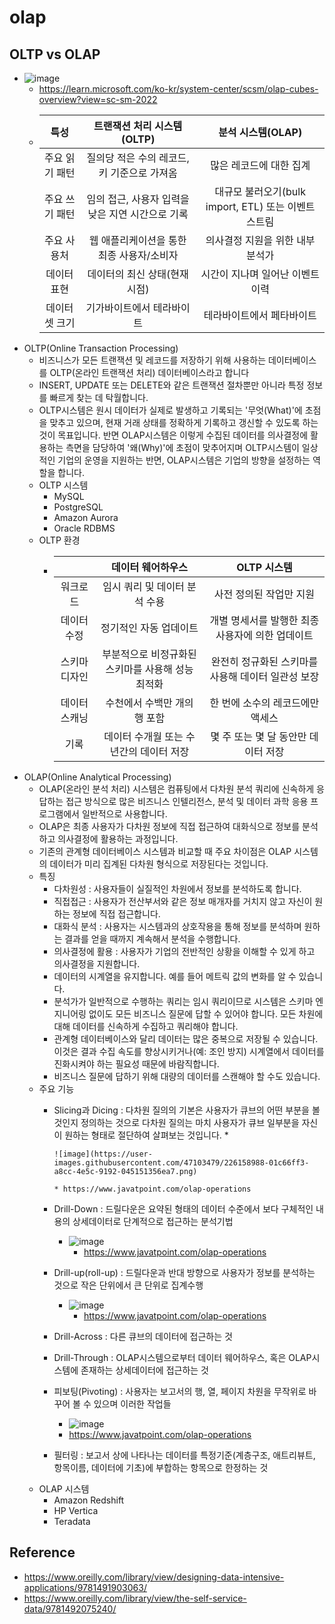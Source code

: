 # olap

## OLTP vs OLAP

* ![image](https://user-images.githubusercontent.com/47103479/226158806-bca0c5b4-e7a6-482f-8ce8-79da29ff0793.png)
  * https://learn.microsoft.com/ko-kr/system-center/scsm/olap-cubes-overview?view=sc-sm-2022
  * |    특성    |       트랜잭션 처리 시스템(OLTP)      |              분석 시스템(OLAP)             |
    | :------: | :--------------------------: | :-----------------------------------: |
    | 주요 읽기 패턴 |   질의당 적은 수의 레코드, 키 기준으로 가져옴  |             많은 레코드에 대한 집계             |
    | 주요 쓰기 패턴 | 임의 접근, 사용자 입력을 낮은 지연 시간으로 기록 | 대규모 불러오기(bulk import, ETL) 또는 이벤트 스트림 |
    |  주요 사용처  |    웹 애플리케이션을 통한 최종 사용자/소비자   |           의사결정 지원을 위한 내부 분석가          |
    |  데이터 표현  |       데이터의 최신 상태(현재 시점)      |           시간이 지나며 일어난 이벤트 이력          |
    |  데이터셋 크기 |         기가바이트에서 테라바이트        |             테라바이트에서 페타바이트             |
* OLTP(Online Transaction Processing)
  * 비즈니스가 모든 트랜잭션 및 레코드를 저장하기 위해 사용하는 데이터베이스를 OLTP(온라인 트랜잭션 처리) 데이터베이스라고 합니다
  * INSERT, UPDATE 또는 DELETE와 같은 트랜잭션 절차뿐만 아니라 특정 정보를 빠르게 찾는 데 탁월합니다.
  * OLTP시스템은 원시 데이터가 실제로 발생하고 기록되는 '무엇(What)'에 초점을 맞추고 있으며, 현재 거래 상태를 정확하게 기록하고 갱신할 수 있도록 하는 것이 목표입니다. 반면 OLAP시스템은 이렇게 수집된 데이터를 의사결정에 활용하는 측면을 담당하여 '왜(Why)'에 초점이 맞추어지며 OLTP시스템이 일상적인 기업의 운영을 지원하는 반면, OLAP시스템은 기업의 방향을 설정하는 역할을 합니다.
  * OLTP 시스템
    * MySQL
    * PostgreSQL
    * Amazon Aurora
    * Oracle RDBMS
  * OLTP 환경
    * |         |          데이터 웨어하우스          |           OLTP 시스템           |
      | :-----: | :-------------------------: | :--------------------------: |
      |   워크로드  |      임시 쿼리 및 데이터 분석 수용      |         사전 정의된 작업만 지원        |
      |  데이터 수정 |         정기적인 자동 업데이트        |  개별 명세서를 발행한 최종 사용자에 의한 업데이트 |
      | 스키마 디자인 | 부분적으로 비정규화된 스키마를 사용해 성능 최적화 | 완전히 정규화된 스키마를 사용해 데이터 일관성 보장 |
      | 데이터 스캐닝 |       수천에서 수백만 개의 행 포함      |      한 번에 소수의 레코드에만 액세스      |
      |    기록   |    데이터 수개월 또는 수년간의 데이터 저장   |     몇 주 또는 몇 달 동안만 데이터 저장    |
* OLAP(Online Analytical Processing)
  * OLAP(온라인 분석 처리) 시스템은 컴퓨팅에서 다차원 분석 쿼리에 신속하게 응답하는 접근 방식으로 많은 비즈니스 인텔리전스, 분석 및 데이터 과학 응용 프로그램에서 일반적으로 사용합니다.
  * OLAP은 최종 사용자가 다차원 정보에 직접 접근하여 대화식으로 정보를 분석하고 의사결정에 활용하는 과정입니다.
  * 기존의 관계형 데이터베이스 시스템과 비교할 때 주요 차이점은 OLAP 시스템의 데이터가 미리 집계된 다차원 형식으로 저장된다는 것입니다.
  * 특징
    * 다차원성 : 사용자들이 실질적인 차원에서 정보를 분석하도록 합니다.
    * 직접접근 : 사용자가 전산부서와 같은 정보 매개자를 거치지 않고 자신이 원하는 정보에 직접 접근합니다.
    * 대화식 분석 : 사용자는 시스템과의 상호작용을 통해 정보를 분석하며 원하는 결과를 얻을 때까지 계속해서 분석을 수행합니다.
    * 의사결정에 활용 : 사용자가 기업의 전반적인 상황을 이해할 수 있게 하고 의사결정을 지원합니다.
    * 데이터의 시계열을 유지합니다. 예를 들어 메트릭 값의 변화를 알 수 있습니다.
    * 분석가가 일반적으로 수행하는 쿼리는 임시 쿼리이므로 시스템은 스키마 엔지니어링 없이도 모든 비즈니스 질문에 답할 수 있어야 합니다. 모든 차원에 대해 데이터를 신속하게 수집하고 쿼리해야 합니다.
    * 관계형 데이터베이스와 달리 데이터는 많은 중복으로 저장될 수 있습니다. 이것은 결과 수집 속도를 향상시키거나(예: 조인 방지) 시계열에서 데이터를 진화시켜야 하는 필요성 때문에 바람직합니다.
    * 비즈니스 질문에 답하기 위해 대량의 데이터를 스캔해야 할 수도 있습니다.
  * 주요 기능
    * Slicing과 Dicing : 다차원 질의의 기본은 사용자가 큐브의 어떤 부분을 볼 것인지 정의하는 것으로 다차원 질의는 마치 사용자가 큐브 일부분을 자신이 원하는 형태로 절단하여 살펴보는 것입니다.
      *

          ![image](https://user-images.githubusercontent.com/47103479/226158988-01c66ff3-a8cc-4e5c-9192-045151356ea7.png)

          * https://www.javatpoint.com/olap-operations
    * Drill-Down : 드릴다운은 요약된 형태의 데이터 수준에서 보다 구체적인 내용의 상세데이터로 단계적으로 접근하는 분석기법
      * ![image](https://user-images.githubusercontent.com/47103479/226158885-5066a598-851a-4028-b7db-d9c930ec25dc.png)
        * https://www.javatpoint.com/olap-operations
    * Drill-up(roll-up) : 드릴다운과 반대 방향으로 사용자가 정보를 분석하는 것으로 작은 단위에서 큰 단위로 집계수행
      * ![image](https://user-images.githubusercontent.com/47103479/226158867-e7ac5771-1082-45b2-91c9-e1f10f781b05.png)
        * https://www.javatpoint.com/olap-operations
    * Drill-Across : 다른 큐브의 데이터에 접근하는 것
    * Drill-Through : OLAP시스템으로부터 데이터 웨어하우스, 혹은 OLAP시스템에 존재하는 상세데이터에 접근하는 것
    * 피보팅(Pivoting) : 사용자는 보고서의 행, 열, 페이지 차원을 무작위로 바꾸어 볼 수 있으며 이러한 작업들
      * ![image](https://user-images.githubusercontent.com/47103479/226159007-42634f6b-b872-4d7d-935f-7487d5811e11.png)
      * https://www.javatpoint.com/olap-operations
    * 필터링 : 보고서 상에 나타나는 데이터를 특정기준(계층구조, 애트리뷰트, 항목이름, 데이터에 기초)에 부합하는 항목으로 한정하는 것
  * OLAP 시스템
    * Amazon Redshift
    * HP Vertica
    * Teradata

## Reference

* https://www.oreilly.com/library/view/designing-data-intensive-applications/9781491903063/
* https://www.oreilly.com/library/view/the-self-service-data/9781492075240/
